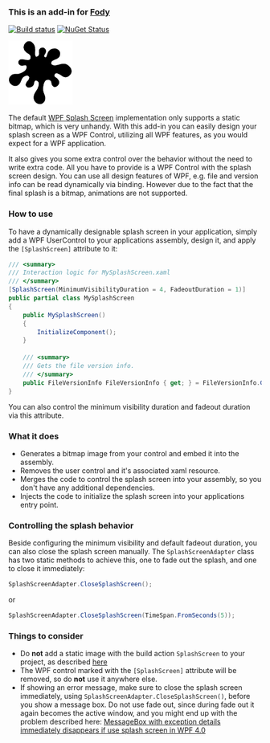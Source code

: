 ### This is an add-in for [Fody](https://github.com/Fody/Fody/) 

[![Build status](https://ci.appveyor.com/api/projects/status/TODO)](https://ci.appveyor.com/project/tom-englert/splashscreen-fody) 
[![NuGet Status](http://img.shields.io/nuget/v/SplashScreen.Fody.svg?style=flat-square)](https://www.nuget.org/packages/SplashScreen.Fody)

![Icon](Icon.png)

The default [WPF Splash Screen](https://docs.microsoft.com/en-us/dotnet/framework/wpf/app-development/how-to-add-a-splash-screen-to-a-wpf-application) 
implementation only supports a static bitmap, which is very unhandy.
With this add-in you can easily design your splash screen as a WPF Control, utilizing all WPF features, as you would expect for a WPF application.

It also gives you some extra control over the behavior without the need to write extra code.
All you have to provide is a WPF Control with the splash screen design. 
You can use all design features of WPF, e.g. file and version info can be read dynamically via binding. 
However due to the fact that the final splash is a bitmap, animations are not supported.

### How to use

To have a dynamically designable splash screen in your application, simply add a WPF UserControl to your 
applications assembly, design it, and apply the `[SplashScreen]` attribute to it:

```C#
/// <summary>
/// Interaction logic for MySplashScreen.xaml
/// </summary>
[SplashScreen(MinimumVisibilityDuration = 4, FadeoutDuration = 1)]
public partial class MySplashScreen
{
    public MySplashScreen()
    {
        InitializeComponent();
    }

    /// <summary>
    /// Gets the file version info.
    /// </summary>
    public FileVersionInfo FileVersionInfo { get; } = FileVersionInfo.GetVersionInfo(Assembly.GetExecutingAssembly().Location);
}
```

You can also control the minimum visibility duration and fadeout duration via this attribute.

### What it does

- Generates a bitmap image from your control and embed it into the assembly.
- Removes the user control and it's associated xaml resource.
- Merges the code to control the splash screen into your assembly, so you don't have any additional dependencies.
- Injects the code to initialize the splash screen into your applications entry point.

### Controlling the splash behavior

Beside configuring the minimum visibility and default fadeout duration, you can also close the splash screen manually.
The `SplashScreenAdapter` class has two static methods to achieve this, one to fade out the splash, and one to close it immediately:
```C#
SplashScreenAdapter.CloseSplashScreen();
```
or
```C#
SplashScreenAdapter.CloseSplashScreen(TimeSpan.FromSeconds(5));
```

### Things to consider
- Do **not** add a static image with the build action `SplashScreen` to your project, 
  as described [here](https://docs.microsoft.com/en-us/dotnet/framework/wpf/app-development/how-to-add-a-splash-screen-to-a-wpf-application)
- The WPF control marked with the `[SplashScreen]` attribute will be removed, so do **not** use it anywhere else.
- If showing an error message, make sure to close the splash screen immediately, 
  using `SplashScreenAdapter.CloseSplashScreen()`, before you show a message box. 
  Do not use fade out, since during fade out it again becomes the active window, and you might end up 
  with the problem described here: [MessageBox with exception details immediately disappears if use splash screen in WPF 4.0](https://stackoverflow.com/questions/3891719/messagebox-with-exception-details-immediately-disappears-if-use-splash-screen-in)